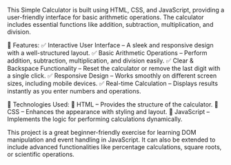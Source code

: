 This Simple Calculator is built using HTML, CSS, and JavaScript, providing a user-friendly interface for basic arithmetic operations. The calculator includes essential functions like addition, subtraction, multiplication, and division.

🔹 Features:
✅ Interactive User Interface – A sleek and responsive design with a well-structured layout.
✅ Basic Arithmetic Operations – Perform addition, subtraction, multiplication, and division easily.
✅ Clear & Backspace Functionality – Reset the calculator or remove the last digit with a single click.
✅ Responsive Design – Works smoothly on different screen sizes, including mobile devices.
✅ Real-time Calculation – Displays results instantly as you enter numbers and operations.

🔹 Technologies Used:
🔹 HTML – Provides the structure of the calculator.
🔹 CSS – Enhances the appearance with styling and layout.
🔹 JavaScript – Implements the logic for performing calculations dynamically.

This project is a great beginner-friendly exercise for learning DOM manipulation and event handling in JavaScript. It can also be extended to include advanced functionalities like percentage calculations, square roots, or scientific operations.

